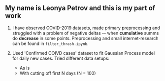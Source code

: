 ## My name is Leonya Petrov and this is my part of work

1. I have observed COVID-2019 datasets, made primary preprocessing and struggled with a problem of negative deltas -- when **cumulative** summs do **decrease** in some points. Preprocessing and small internet-research can be found in `filter_thrash.ipynb`.

2. Used 'Confirmed COIVD cases' dataset to fit Gaussian Process model for daily new cases.
Tried different data setups:
	- As is
	- With cutting off first N days (N = 100)
